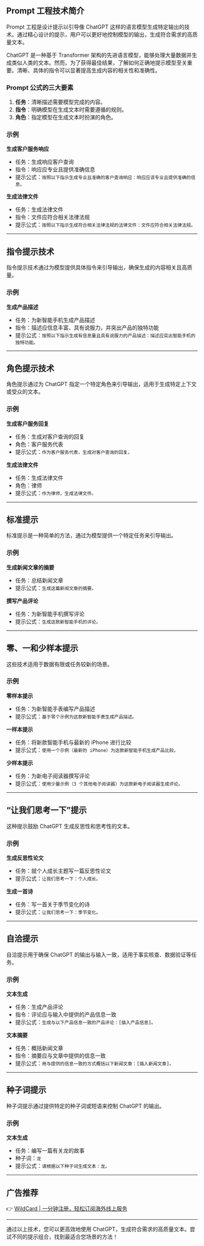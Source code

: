 ## Prompt 工程技术简介

Prompt 工程是设计提示以引导像 ChatGPT 这样的语言模型生成特定输出的技术。通过精心设计的提示，用户可以更好地控制模型的输出，生成符合需求的高质量文本。

ChatGPT 是一种基于 Transformer 架构的先进语言模型，能够处理大量数据并生成类似人类的文本。然而，为了获得最佳结果，了解如何正确地提示模型至关重要。清晰、具体的指令可以显著提高生成内容的相关性和准确性。

### Prompt 公式的三大要素

1. **任务**：清晰描述需要模型完成的内容。
2. **指令**：明确模型在生成文本时需要遵循的规则。
3. **角色**：指定模型在生成文本时扮演的角色。

### 示例

**生成客户服务响应**  
- 任务：生成响应客户查询  
- 指令：响应应专业且提供准确信息  
- 提示公式：`按照以下指示生成专业且准确的客户查询响应：响应应该专业且提供准确的信息。`

**生成法律文件**  
- 任务：生成法律文件  
- 指令：文件应符合相关法律法规  
- 提示公式：`按照以下指示生成符合相关法律法规的法律文件：文件应符合相关法律法规。`

---

## 指令提示技术

指令提示技术通过为模型提供具体指令来引导输出，确保生成的内容相关且高质量。

### 示例

**生成产品描述**  
- 任务：为新智能手机生成产品描述  
- 指令：描述应信息丰富、具有说服力，并突出产品的独特功能  
- 提示公式：`按照以下指示生成有信息量且具有说服力的产品描述：描述应突出智能手机的独特功能。`

---

## 角色提示技术

角色提示通过为 ChatGPT 指定一个特定角色来引导输出，适用于生成特定上下文或受众的文本。

### 示例

**生成客户服务回复**  
- 任务：生成对客户查询的回复  
- 角色：客户服务代表  
- 提示公式：`作为客户服务代表，生成对客户查询的回复。`

**生成法律文件**  
- 任务：生成法律文件  
- 角色：律师  
- 提示公式：`作为律师，生成法律文件。`

---

## 标准提示

标准提示是一种简单的方法，通过为模型提供一个特定任务来引导输出。

### 示例

**生成新闻文章的摘要**  
- 任务：总结新闻文章  
- 提示公式：`生成这篇新闻文章的摘要。`

**撰写产品评论**  
- 任务：为新智能手机撰写评论  
- 提示公式：`生成这款新智能手机的评论。`

---

## 零、一和少样本提示

这些技术适用于数据有限或任务较新的场景。

### 示例

**零样本提示**  
- 任务：为新智能手表编写产品描述  
- 提示公式：`基于零个示例为这款新智能手表生成产品描述。`

**一样本提示**  
- 任务：将新款智能手机与最新的 iPhone 进行比较  
- 提示公式：`使用一个示例（最新的 iPhone）为这款新智能手机生成产品比较。`

**少样本提示**  
- 任务：为新电子阅读器撰写评论  
- 提示公式：`使用少量示例（3 个其他电子阅读器）为这款新电子阅读器生成评论。`

---

## “让我们思考一下”提示

这种提示鼓励 ChatGPT 生成反思性和思考性的文本。

### 示例

**生成反思性论文**  
- 任务：就个人成长主题写一篇反思性论文  
- 提示公式：`让我们思考一下：个人成长。`

**生成一首诗**  
- 任务：写一首关于季节变化的诗  
- 提示公式：`让我们思考一下：季节变化。`

---

## 自洽提示

自洽提示用于确保 ChatGPT 的输出与输入一致，适用于事实核查、数据验证等任务。

### 示例

**文本生成**  
- 任务：生成产品评论  
- 指令：评论应与输入中提供的产品信息一致  
- 提示公式：`生成与以下产品信息一致的产品评论：[插入产品信息]。`

**文本摘要**  
- 任务：概括新闻文章  
- 指令：摘要应与文章中提供的信息一致  
- 提示公式：`用与提供的信息一致的方式概括以下新闻文章：[插入新闻文章]。`

---

## 种子词提示

种子词提示通过提供特定的种子词或短语来控制 ChatGPT 的输出。

### 示例

**文本生成**  
- 任务：编写一篇有关龙的故事  
- 种子词：`龙`  
- 提示公式：`请根据以下种子词生成文本：龙。`

---

## 广告推荐

👉 [WildCard | 一分钟注册，轻松订阅海外线上服务](https://bit.ly/bewildcard)

---

通过以上技术，您可以更高效地使用 ChatGPT，生成符合需求的高质量文本。尝试不同的提示组合，找到最适合您场景的方法！